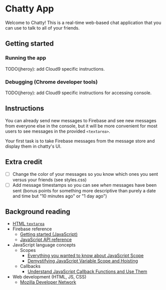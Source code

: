 # Chatty App

Welcome to Chatty! This is a real-time web-based chat application that you can use to talk to all of your friends.

## Getting started

### Running the app

TODO(jheroy): add Cloud9 specific instructions.

### Debugging (Chrome developer tools)

TODO(jheroy): add Cloud9 specific instructions for accessing console.

## Instructions

You can already send new messages to Firebase and see new messages from everyone
else in the console, but it will be more convenient for most users to see
messages in the provided `<textarea>`.

Your first task is to take Firebase messages from the message store and display them
in chatty's UI.

## Extra credit

- [ ] Change the color of your messages so you know which ones you sent versus
your friends (see styles.css)
- [ ] Add message timestamps so you can see *when* messages have been sent
(bonus points for something more descriptive than purely a date and time but
"10 minutes ago" or "1 day ago")

## Background reading

* [HTML `textarea`](https://developer.mozilla.org/en-US/docs/Web/HTML/Element/textarea)
* Firebase reference
  * [Getting started (JavaScript)](https://firebase.google.com/docs/database/web/start)
  * [JavaScript API reference](https://firebase.google.com/docs/reference/js/)
* JavaScript language concepts
  * Scopes
    * [Everything you wanted to know about JavaScript Scope](https://toddmotto.com/everything-you-wanted-to-know-about-javascript-scope/)
    * [Demystifying JavaScript Variable Scope and Hoisting](https://www.sitepoint.com/demystifying-javascript-variable-scope-hoisting/)
  * Callbacks
    * [Understand JavaScript Callback Functions and Use Them](http://javascriptissexy.com/understand-javascript-callback-functions-and-use-them/)
* Web development (HTML, JS, CSS)
  * [Mozilla Developer Network](https://developer.mozilla.org/en-US/)
